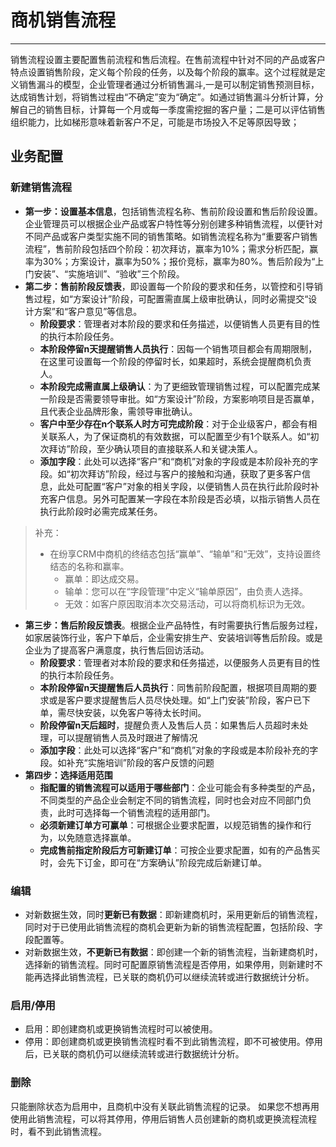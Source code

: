 ﻿
# 商机销售流程

---

销售流程设置主要配置售前流程和售后流程。在售前流程中针对不同的产品或客户特点设置销售阶段，定义每个阶段的任务，以及每个阶段的赢率。这个过程就是定义销售漏斗的模型，企业管理者通过分析销售漏斗,一是可以制定销售预测目标，达成销售计划，将销售过程由“不确定”变为“确定”。如通过销售漏斗分析计算，分解自己的销售目标，计算每一个月或每一季度需挖掘的客户量；二是可以评估销售组织能力，比如梯形意味着新客户不足，可能是市场投入不足等原因导致；





## 业务配置
### 新建销售流程
- **第一步：设置基本信息**，包括销售流程名称、售前阶段设置和售后阶段设置。企业管理员可以根据企业产品或客户特性等分别创建多种销售流程，以便针对不同产品或客户类型实施不同的销售策略。如销售流程名称为“重要客户销售流程”，售前阶段包括四个阶段：初次拜访，赢率为10%；需求分析匹配，赢率为30%；方案设计，赢率为50%；报价竞标，赢率为80%。售后阶段为“上门安装”、“实施培训”、“验收”三个阶段。
- **第二步：售前阶段反馈表**，即设置每一个阶段的要求和任务，以管控和引导销售过程，如“方案设计”阶段，可配置需直属上级审批确认，同时必需提交“设计方案”和“客户意见”等信息。
    - **阶段要求**：管理者对本阶段的要求和任务描述，以便销售人员更有目的性的执行本阶段任务。
    - **本阶段停留n天提醒销售人员执行**：因每一个销售项目都会有周期限制，在这里可设置每一个阶段的停留时长，如果超时，系统会提醒商机负责人。
    - **本阶段完成需直属上级确认**：为了更细致管理销售过程，可以配置完成某一阶段是否需要领导审批。如“方案设计”阶段，方案影响项目是否赢单，且代表企业品牌形象，需领导审批确认。
    - **客户中至少存在n个联系人时方可完成阶段**：对于企业级客户，都会有相关联系人，为了保证商机的有效数据，可以配置至少有1个联系人。如“初次拜访”阶段，至少确认项目的直接联系人和关键决策人。
    - **添加字段**：此处可以选择“客户”和“商机”对象的字段或是本阶段补充的字段。如“初次拜访”阶段，经过与客户的接触和沟通，获取了更多客户信息，此处可配置“客户”对象的相关字段，以便销售人员在执行此阶段时补充客户信息。另外可配置某一字段在本阶段是否必填，以指示销售人员在执行此阶段时必需完成某任务。
> 补充：
> 
> - 在纷享CRM中商机的终结态包括“赢单”、“输单”和“无效”，支持设置终结态的名称和赢率。
>   - 赢单：即达成交易。
>   - 输单：您可以在“字段管理”中定义“输单原因”，由负责人选择。
>   - 无效：如客户原因取消本次交易活动，可以将商机标识为无效。
    
- **第三步：售后阶段反馈表**。根据企业产品特性，有时需要执行售后服务过程，如家居装饰行业，客户下单后，企业需安排生产、安装培训等售后阶段。或是企业为了提高客户满意度，执行售后回访活动。
    - **阶段要求**：管理者对本阶段的要求和任务描述，以便服务人员更有目的性的执行本阶段任务。
    -  **本阶段停留n天提醒售后人员执行**：同售前阶段配置，根据项目周期的要求或是客户要求提醒售后人员尽快处理。如“上门安装”阶段，客户已下单，需尽快安装，以免客户等待太长时间。
    -  **阶段停留n天后超时**，提醒负责人及售后人员：如果售后人员超时未处理，可以提醒销售人员及时跟进了解情况
    -  **添加字段**：此处可以选择“客户”和“商机”对象的字段或是本阶段补充的字段。如补充“实施培训”阶段的客户反馈的问题
-  **第四步：选择适用范围**
    -  **指配置的销售流程可以适用于哪些部门**：企业可能会有多种类型的产品，不同类型的产品企业会制定不同的销售流程，同时也会对应不同部门负责，此时可选择每一个销售流程的适用部门。
    - **必须新建订单方可赢单**：可根据企业要求配置，以规范销售的操作和行为，以免随意选择赢单。
    - **完成售前指定阶段后方可新建订单**：可按企业要求配置，如有的产品售买时，会先下订金，即可在“方案确认”阶段完成后新建订单。
    

    
### 编辑
- 对新数据生效，同时**更新已有数据**：即新建商机时，采用更新后的销售流程，同时对于已使用此销售流程的商机会更新为新的销售流程配置，包括阶段、字段配置等。
- 对新数据生效，**不更新已有数据**：即创建一个新的销售流程，当新建商机时，选择新的销售流程。同时可配置原销售流程是否停用，如果停用，则新建时不能再选择此销售流程，已关联的商机仍可以继续流转或进行数据统计分析。

### 启用/停用
- 启用：即创建商机或更换销售流程时可以被使用。
- 停用：即创建商机或更换销售流程时看不到此销售流程，即不可被使用。停用后，已关联的商机仍可以继续流转或进行数据统计分析。

### 删除
只能删除状态为启用中，且商机中没有关联此销售流程的记录。 如果您不想再用使用此销售流程，可以将其停用，停用后销售人员创建新的商机或更换流程流程时，看不到此销售流程。























